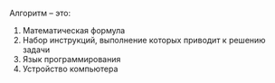 Алгоритм – это:
1. Математическая формула
2. Набор инструкций, выполнение которых приводит к решению задачи
3. Язык программирования
4. Устройство компьютера